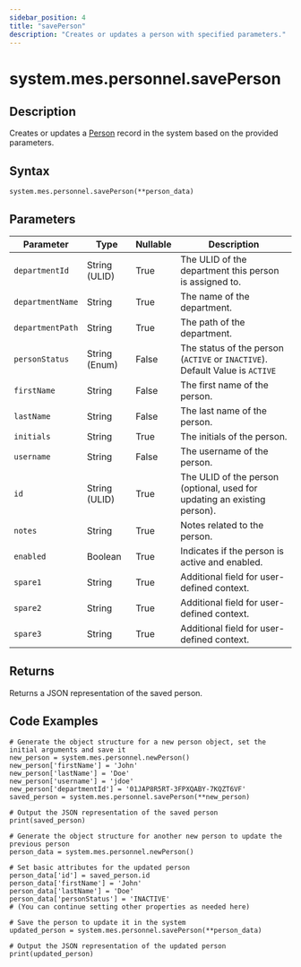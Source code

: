 ```yaml
---
sidebar_position: 4
title: "savePerson"
description: "Creates or updates a person with specified parameters."
---
```


# system.mes.personnel.savePerson

## Description

Creates or updates a [Person](../../data-model/personnel-model/personnel) record in the system based on the provided parameters.

## Syntax

```
system.mes.personnel.savePerson(**person_data)
```

## Parameters

| Parameter         | Type            | Nullable | Description                                                                |
| ----------------- | --------------- |----------|----------------------------------------------------------------------------|
| `departmentId`    | String (ULID)   | True     | The ULID of the department this person is assigned to.                     |
| `departmentName`  | String          | True     | The name of the department.                                                |
| `departmentPath`  | String          | True     | The path of the department.                                                |
| `personStatus`    | String (Enum)   | False    | The status of the person (`ACTIVE` or `INACTIVE`). Default Value is `ACTIVE` |
| `firstName`       | String          | False    | The first name of the person.                                              |
| `lastName`        | String          | False    | The last name of the person.                                               |
| `initials`        | String          | True     | The initials of the person.                                                |
| `username`        | String          | False    | The username of the person.                                                |
| `id`              | String (ULID)   | True     | The ULID of the person (optional, used for updating an existing person).   |
| `notes`           | String          | True     | Notes related to the person.                                               |
| `enabled`         | Boolean         | True     | Indicates if the person is active and enabled.                             |
| `spare1`          | String          | True     | Additional field for user-defined context.                                 |
| `spare2`          | String          | True     | Additional field for user-defined context.                                 |
| `spare3`          | String          | True     | Additional field for user-defined context.                                 |

## Returns

Returns a JSON representation of the saved person.

## Code Examples

```
# Generate the object structure for a new person object, set the initial arguments and save it
new_person = system.mes.personnel.newPerson()
new_person['firstName'] = 'John'
new_person['lastName'] = 'Doe'
new_person['username'] = 'jdoe'
new_person['departmentId'] = '01JAP8R5RT-3FPXQABY-7KQZT6VF'
saved_person = system.mes.personnel.savePerson(**new_person)

# Output the JSON representation of the saved person
print(saved_person)

# Generate the object structure for another new person to update the previous person
person_data = system.mes.personnel.newPerson()

# Set basic attributes for the updated person
person_data['id'] = saved_person.id
person_data['firstName'] = 'John'
person_data['lastName'] = 'Doe'
person_data['personStatus'] = 'INACTIVE'
# (You can continue setting other properties as needed here)

# Save the person to update it in the system
updated_person = system.mes.personnel.savePerson(**person_data)

# Output the JSON representation of the updated person
print(updated_person)
```